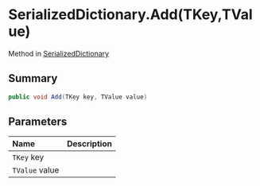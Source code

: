 # SerializedDictionary.Add(TKey,TValue)

Method in [SerializedDictionary](/api/csharp/yarn.unity.serializeddictionary.md)

## Summary



```csharp
public void Add(TKey key, TValue value)
```

## Parameters

|Name|Description|
|:---|:---|
|`TKey` key||
|`TValue` value||

